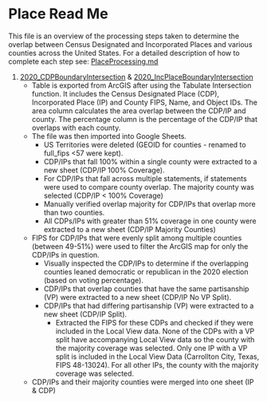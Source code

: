 # Place Read Me
This file is an overview of the processing steps taken to determine the overlap between Census Designated and Incorporated Places and various counties across the United States. For a detailed description of how to complete each step see: [PlaceProcessing.md](/Methodology/PlaceProcessing.md)

1. [2020_CDPBoundaryIntersection](/Cartography/CartographyData/Place/2020_CDPBoundaryIntersection.csv)  & [2020_IncPlaceBoundaryIntersection](/Cartography/CartographyData/Place/2020_IncPlaceBoundaryIntersection.csv)  
    * Table is exported from ArcGIS after using the Tabulate Intersection function. It includes the Census Designated Place (CDP), Incorporated Place (IP) and County FIPS, Name, and Object IDs. The area column calculates the area overlap between the CDP/IP and county. The percentage column is the percentage of the CDP/IP that overlaps with each county.
    * The file was then imported into Google Sheets. 
        * US Territories were deleted (GEOID for counties - renamed to full_fips <57 were kept).
        * CDP/IPs that fall 100% within a single county were extracted to a new sheet (CDP/IP 100% Coverage).
        * For CDP/IPs that fall across multiple statements, if statements were used to compare county overlap. The majority county was selected (CDP/IP < 100% Coverage)
        * Manually verified overlap majority for CDP/IPs that overlap more than two counties. 
        * All CDPs/IPs with greater than 51% coverage in one county were extracted to a new sheet (CDP/IP Majority Counties)
    * FIPS for CDP/IPs that were evenly split among multiple counties (between 49-51%) were used to filter the ArcGIS map for only the CDP/IPs in question.
        * Visually inspected the CDP/IPs to determine if the overlapping counties leaned democratic or republican in the 2020 election (based on voting percentage). 
        * CDP/IPs that overlap counties that have the same partisanship (VP) were extracted to a new sheet (CDP/IP No VP Split).
        * CDP/IPs that had differing partisanship (VP) were extracted to a new sheet (CDP/IP Split). 
            * Extracted the FIPS for these CDPs and checked if they were included in the Local View data. None of the CDPs with a VP split have accompanying Local View data so the county with the majority coverage was selected. Only one IP with a VP split is included in the Local View Data (Carrollton City, Texas, FIPS 48-13024). For all other IPs, the county with the majority coverage was selected.
    * CDP/IPs and their majority counties were merged into one sheet (IP & CDP)
